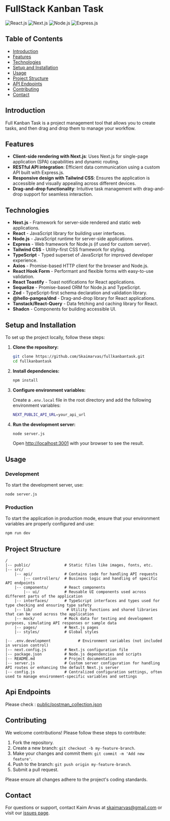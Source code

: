 # FullStack Kanban Task

![React.js](https://img.shields.io/badge/react.js-18.0.0-brightgreen.svg)
![Next.js](https://img.shields.io/badge/next.js-14.2.3-brightgreen.svg)
![Node.js](https://img.shields.io/badge/node.js-18.17.1-brightgreen.svg)
![Express.js](https://img.shields.io/badge/express.js-4.19.2-brightgreen.svg)

## Table of Contents

- [Introduction](#introduction)
- [Features](#features)
- [Technologies](#technologies)
- [Setup and Installation](#setup-and-installation)
- [Usage](#usage)
- [Project Structure](#project-structure)
- [API Endpoints](#api-endpoints)
- [Contributing](#contributing)
- [Contact](#contact)

## Introduction

Full Kanban Task is a project management tool that allows you to create tasks, and then drag and drop them to manage your workflow.

## Features

- **Client-side rendering with Next.js**: Uses Next.js for single-page application (SPA) capabilities and dynamic routing.
- **RESTful API integration**: Efficient data communication using a custom API built with Express.js.
- **Responsive design with Tailwind CSS**: Ensures the application is accessible and visually appealing across different devices.
- **Drag-and-drop functionality**: Intuitive task management with drag-and-drop support for seamless interaction.

## Technologies

- **Next.js** - Framework for server-side rendered and static web applications.
- **React** - JavaScript library for building user interfaces.
- **Node.js** - JavaScript runtime for server-side applications.
- **Express** - Web framework for Node.js (if used for custom server).
- **Tailwind CSS** - Utility-first CSS framework for styling.
- **TypeScript** - Typed superset of JavaScript for improved developer experience.
- **Axios** - Promise-based HTTP client for the browser and Node.js.
- **React Hook Form** - Performant and flexible forms with easy-to-use validation.
- **React Toastify** - Toast notifications for React applications.
- **Sequelize** - Promise-based ORM for Node.js and TypeScript.
- **Zod** - TypeScript-first schema declaration and validation library.
- **@hello-pangea/dnd** - Drag-and-drop library for React applications.
- **Tanstack/React-Query** - Data fetching and caching library for React.
- **Shadcn** - Components for building accessible UI.

## Setup and Installation

To set up the project locally, follow these steps:

1. **Clone the repository:**

   ```bash
   git clone https://github.com/Skaimarvas/fullkanbantask.git
   cd fullkanbantask
   ```

2. **Install dependencies:**

   ```bash
   npm install
   ```

3. **Configure environment variables:**

   Create a `.env.local` file in the root directory and add the following environment variables:

   ```bash
   NEXT_PUBLIC_API_URL=your_api_url

   ```

4. **Run the development server:**

   ```bash
   node server.js
   ```

   Open [http://localhost:3001](http://localhost:3001) with your browser to see the result.

## Usage

### Development

To start the development server, use:

```bash
node server.js
```

### Production

To start the application in production mode, ensure that your environment variables are properly configured and use:

```bash
npm run dev
```

## Project Structure

```plaintext
/
|-- public/               # Static files like images, fonts, etc.
|-- src/
    |-- api/              # Contains code for handling API requests
        |-- controllers/  # Business logic and handling of specific API endpoints
    |-- components/       # React components
        |-- ui/           # Reusable UI components used across different parts of the application
    |-- interfaces/       # TypeScript interfaces and types used for type checking and ensuring type safety
    |-- lib/               # Utility functions and shared libraries that can be used across the application
    |-- mock/             # Mock data for testing and development purposes, simulating API responses or sample data
    |-- pages/            # Next.js pages
    |-- styles/           # Global styles

|-- .env.development            # Environment variables (not included in version control)
|-- next.config.js        # Next.js configuration file
|-- package.json          # Node.js dependencies and scripts
|-- README.md             # Project documentation
|-- server.js             # Custom server configuration for handling API routes or enhancing the default Next.js server
|-- config.js             # Centralized configuration settings, often used to manage environment-specific variables and settings
```

## Api Endpoints

Please check : [public/postman_collection.json](/public/postman_collection.json)

## Contributing

We welcome contributions! Please follow these steps to contribute:

1. Fork the repository.
2. Create a new branch: `git checkout -b my-feature-branch`.
3. Make your changes and commit them: `git commit -m 'Add new feature'`.
4. Push to the branch: `git push origin my-feature-branch`.
5. Submit a pull request.

Please ensure all changes adhere to the project's coding standards.

## Contact

For questions or support, contact Kaim Arvas at skaimarvas@gmail.com or visit our [issues page](https://github.com/Skaimarvas/fullkanbantask/issues).
